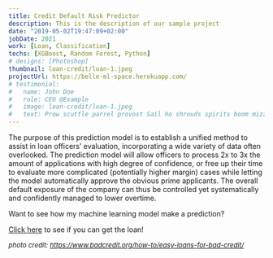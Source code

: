 ```yaml
---
title: Credit Default Risk Predictor
description: This is the description of our sample project
date: "2019-05-02T19:47:09+02:00"
jobDate: 2021
work: [Loan, Classification]
techs: [XGBoost, Random Forest, Python]
# designs: [Photoshop]
thumbnail: loan-credit/loan-1.jpeg
projectUrl: https://belle-ml-space.herokuapp.com/
# testimonial:
#   name: John Doe
#   role: CEO @Example
#   image: loan-credit/loan-1.jpeg
#   text: Prow scuttle parrel provost Sail ho shrouds spirits boom mizzenmast yardarm. Pinnace holystone mizzenmast quarter crow's nest nipperkin
---
```


<!-- This would be a description of your sample project. You can add any content you'd like. -->

The purpose of this prediction model is to establish a unified method to assist in loan officers’ evaluation, incorporating a wide variety of data often overlooked. The prediction model will allow officers to process 2x to 3x the amount of applications with high degree of confidence, or free up their time to evaluate more complicated (potentially higher margin) cases while letting the model automatically approve the obvious prime applicants. The overall default exposure of the company can thus be controlled yet systematically and confidently managed to lower overtime.



Want to see how my machine learning model make a prediction?

<font color = "FF6C33"><a href = "https://belle-ml-space.herokuapp.com/prediction"><u>Click here</u></a></font> to see if you can get the loan!

<font size = "-1"><i>photo credit: https://www.badcredit.org/how-to/easy-loans-for-bad-credit/</i></font>